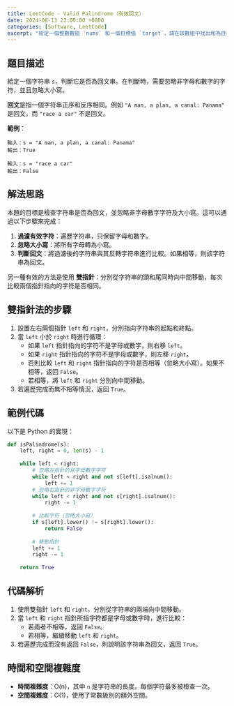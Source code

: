 ```yaml
---
title: LeetCode - Valid Palindrome（有效回文）
date: 2024-08-13 22:00:00 +0800
categories: [Software, LeetCode]
excerpt: "給定一個整數數組 `nums` 和一個目標值 `target`，請在該數組中找出和為目標值的那兩個整數，並返回它們的索引"
---
```


## 題目描述
給定一個字符串 `s`，判斷它是否為回文串。在判斷時，需要忽略非字母和數字的字符，並且忽略大小寫。 

**回文**是指一個字符串正序和反序相同。例如 `"A man, a plan, a canal: Panama"` 是回文，而 `"race a car"` 不是回文。

**範例**：

```
輸入：s = "A man, a plan, a canal: Panama"
輸出：True

輸入：s = "race a car"
輸出：False
```

## 解法思路
本題的目標是檢查字符串是否為回文，並忽略非字母數字字符及大小寫。這可以通過以下步驟來完成：

1. **過濾有效字符**：遍歷字符串，只保留字母和數字。
2. **忽略大小寫**：將所有字母轉為小寫。
3. **判斷回文**：將過濾後的字符串與其反轉字符串進行比較。如果相等，則該字符串為回文。

另一種有效的方法是使用 **雙指針**：分別從字符串的頭和尾同時向中間移動，每次比較兩個指針指向的字符是否相同。

## 雙指針法的步驟
1. 設置左右兩個指針 `left` 和 `right`，分別指向字符串的起點和終點。
2. 當 `left` 小於 `right` 時進行循環：
   - 如果 `left` 指針指向的字符不是字母或數字，則右移 `left`。
   - 如果 `right` 指針指向的字符不是字母或數字，則左移 `right`。
   - 否則比較 `left` 和 `right` 指針指向的字符是否相等（忽略大小寫）。如果不相等，返回 `False`。
   - 若相等，將 `left` 和 `right` 分別向中間移動。
3. 若遍歷完成而無不相等情況，返回 `True`。

## 範例代碼

以下是 Python 的實現：

```python
def isPalindrome(s):
    left, right = 0, len(s) - 1
    
    while left < right:
        # 忽略左指針的非字母數字字符
        while left < right and not s[left].isalnum():
            left += 1
        # 忽略右指針的非字母數字字符
        while left < right and not s[right].isalnum():
            right -= 1
        
        # 比較字符（忽略大小寫）
        if s[left].lower() != s[right].lower():
            return False
        
        # 移動指針
        left += 1
        right -= 1
    
    return True
```

## 代碼解析
1. 使用雙指針 `left` 和 `right`，分別從字符串的兩端向中間移動。
2. 當 `left` 和 `right` 指針所指字符都是字母或數字時，進行比較：
   - 若兩者不相等，返回 `False`。
   - 若相等，繼續移動 `left` 和 `right`。
3. 若遍歷完成而沒有返回 `False`，則說明該字符串為回文，返回 `True`。

## 時間和空間複雜度
- **時間複雜度**：O(n)，其中 `n` 是字符串的長度。每個字符最多被檢查一次。
- **空間複雜度**：O(1)，使用了常數級別的額外空間。
